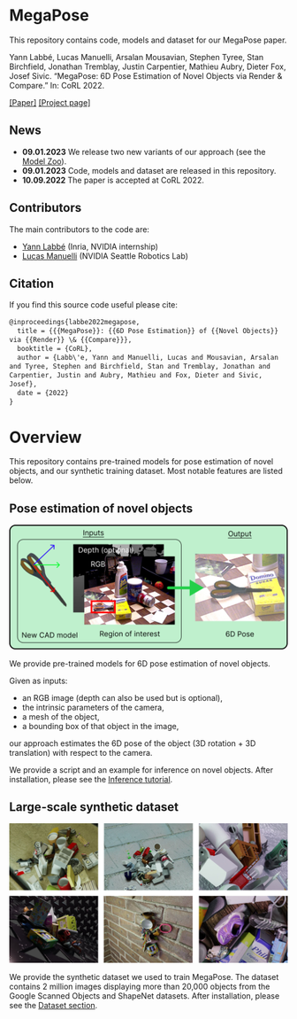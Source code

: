 # MegaPose
This repository contains code, models and dataset for our MegaPose paper. 

Yann Labbé, Lucas Manuelli, Arsalan Mousavian, Stephen Tyree, Stan Birchfield, Jonathan Tremblay, Justin Carpentier, Mathieu Aubry, Dieter Fox, Josef Sivic. “MegaPose: 6D Pose Estimation of Novel Objects via Render & Compare.” In: CoRL 2022.

[[Paper]](https://arxiv.org/abs/2212.06870) [[Project page]](https://megapose6d.github.io/)

## News
- **09.01.2023** We release two new variants of our approach (see the [Model Zoo](#model-zoo)).
- **09.01.2023** Code, models and dataset are released in this repository.
- **10.09.2022** The paper is accepted at CoRL 2022.

## Contributors
The main contributors to the code are:
- [Yann Labbé](https://ylabbe.github.io/) (Inria, NVIDIA internship)
- [Lucas Manuelli](https://lucasmanuelli.com) (NVIDIA Seattle Robotics Lab)

## Citation
If you find this source code useful please cite:

```
@inproceedings{labbe2022megapose,
  title = {{{MegaPose}}: {{6D Pose Estimation}} of {{Novel Objects}} via {{Render}} \& {{Compare}}},
  booktitle = {CoRL},
  author = {Labb\'e, Yann and Manuelli, Lucas and Mousavian, Arsalan and Tyree, Stephen and Birchfield, Stan and Tremblay, Jonathan and Carpentier, Justin and Aubry, Mathieu and Fox, Dieter and Sivic, Josef},
  date = {2022}
}
```

# Overview
This repository contains pre-trained models for pose estimation of novel objects, and our synthetic training dataset. Most notable features are listed below.

## Pose estimation of novel objects
<img src="./images/pose-estimation.png" width="800">

We provide pre-trained models for 6D pose estimation of novel objects. 

Given as inputs: 
- an RGB image (depth can also be used but is optional),
- the intrinsic parameters of the camera,
- a mesh of the object,
- a bounding box of that object in the image,

our approach estimates the 6D pose of the object (3D rotation + 3D translation) with respect to the camera. 

We provide a script and an example for inference on novel objects. After installation, please see the [Inference tutorial](#inference-tutorial).

## Large-scale synthetic dataset
<img src="./images/dataset.jpg" width="800">

We provide the synthetic dataset we used to train MegaPose. The dataset contains 2 million images displaying more than 20,000 objects from the Google Scanned Objects and ShapeNet datasets. After installation, please see the [Dataset section](#dataset).